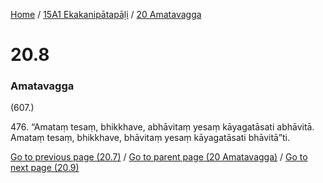 
[Home](/) / [15A1 Ekakanipātapāḷi](../../15A1.md) / [20 Amatavagga](../20.md)

# 20.8

### Amatavagga

(607.)

476\. “Amataṃ tesaṃ, bhikkhave, abhāvitaṃ yesaṃ kāyagatāsati abhāvitā. Amataṃ tesaṃ, bhikkhave, bhāvitaṃ yesaṃ kāyagatāsati bhāvitā”ti.

[Go to previous page (20.7)](20.7.md) / [Go to parent page (20 Amatavagga)](../20.md) / [Go to next page (20.9)](20.9.md)


